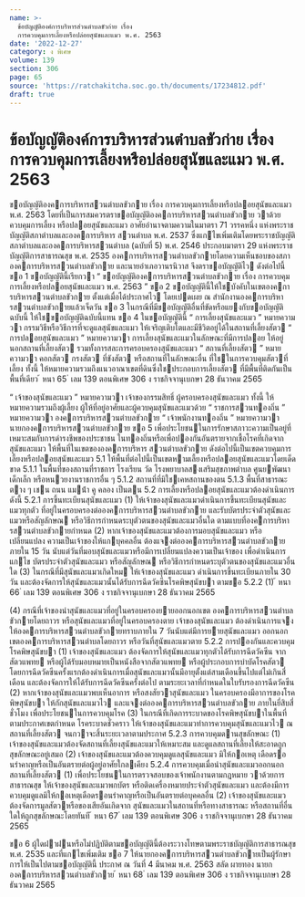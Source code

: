 ```yaml
---
name: >-
  ข้อบัญญัติองค์การบริหารส่วนตําบลขัวก่าย เรื่อง
  การควบคุมการเลี้ยงหรือปล่อยสุนัขและแมว พ.ศ. 2563
date: '2022-12-27'
category: ง พิเศษ
volume: 139
section: 306
page: 65
source: 'https://ratchakitcha.soc.go.th/documents/17234812.pdf'
draft: true
---
```


# ข้อบัญญัติองค์การบริหารส่วนตําบลขัวก่าย เรื่อง การควบคุมการเลี้ยงหรือปล่อยสุนัขและแมว พ.ศ. 2563

ขอบัญญัติองคการบริหารสวนตําบลขัวกาย เรื่อง การควบคุมการเลี้ยงหรือปลอยสุนัขและแมว พ.ศ. 2563 โดยที่เป็นการสมควรตราขอบัญญัติองคการบริหารสวนตําบลขัวกาย วาด้วยควบคุมการเลี้ยง หรือปลอยสุนัขและแมว อาศัยอํานาจตามความในมาตรา 71 วรรคหนึ่ง แห่งพระราชบัญญัติสภาตําบลและองคการบริหาร สวนตําบล พ.ศ. 2537 ซึ่งแกไขเพิ่มเติมโดยพระราชบัญญัติสภาตําบลและองคการบริหารสวนตําบล (ฉบับที่ 5) พ.ศ. 2546 ประกอบมาตรา 29 แห่งพระราชบัญญัติการสาธารณสุข พ.ศ. 2535 องคการบริหารสวนตําบลขัวกายโดยความเห็นชอบของสภาองคการบริหารสวนตําบลขัวกาย และนายอําเภอวานรนิวาส จึงตราขอบัญญัติไว ดังต่อไปนี้ ขอ 1 ขอบัญญัตินี้เรียกวา “ ขอบัญญัติองคการบริหารสวนตําบลขัวกาย เรื่อง การควบคุม การเลี้ยงหรือปลอยสุนัขและแมว พ.ศ. 2563 ” ขอ 2 ขอบัญญัตินี้ให้ใชบังคับในเขตองคการบริหารสวนตําบลขัวกาย ตั้งแต่เมื่อได้ประกาศไว โดยเปดเผย ณ สํานักงานองคการบริหารสวนตําบลขัวกายแล้วเจ็ดวัน ขอ 3 ในกรณีที่มีขอบัญญัติอื่นที่ขัดหรือแยงกับขอบัญญัติฉบับนี้ ให้ใชขอบัญญัติฉบับนี้แทน ขอ 4 ในขอบัญญัตินี้ “ การเลี้ยงสุนัขและแมว ” หมายความวา กรรมวิธีหรือวิธีการที่จะดูแลสุนัขและแมว ให้เจริญเติบโตและมีชีวิตอยู่ได้ในสถานที่เลี้ยงสัตว “ การปลอยสุนัขและแมว ” หมายความวา การเลี้ยงสุนัขและแมวในลักษณะที่มีการปลอย ให้อยู่นอกสถานที่เลี้ยงสัตว รวมทั้งการสละการครอบครองสุนัขและแมว “ สถานที่เลี้ยงสัตว ” หมายความวา คอกสัตว กรงสัตว ที่ขังสัตว หรือสถานที่ในลักษณะอื่น ที่ใชในการควบคุมสัตวที่เลี้ยง ทั้งนี้ ให้หมายความรวมถึงแนวอาณาเขตที่ดินซึ่งใชประกอบการเลี้ยงสัตว ที่มีพื้นที่ติดกันเป็นพื้นที่เดียว ้ หนา 65 ่ เลม 139 ตอนพิเศษ 306 ง ราชกิจจานุเบกษา 28 ธันวาคม 2565

“ เจ้าของสุนัขและแมว ” หมายความวา เจ้าของกรรมสิทธิ์ ผู้ครอบครองสุนัขและแมว ทั้งนี้ ให้หมายความรวมถึงผู้เลี้ยง ผู้ให้ที่อยู่อาศัยและผู้ควบคุมสุนัขและแมวด้วย “ ราชการสวนทองถิ่น ” หมายความวา องคการบริหารสวนตําบลขัวกาย “ เจ้าพนักงานทองถิ่น ” หมายความวา นายกองคการบริหารสวนตําบลขัวกาย ขอ 5 เพื่อประโยชนในการรักษาสภาวะความเป็นอยู่ที่เหมาะสมกับการดํารงชีพของประชาชน ในทองถิ่นหรือเพื่อปองกันอันตรายจากเชื้อโรคที่เกิดจากสุนัขและแมว ให้พื้นที่ในเขตขององคการบริหาร สวนตําบลขัวกาย ดังต่อไปนี้เป็นเขตควบคุมการเลี้ยงหรือปลอยสุนัขและแมว 5.1 ให้พื้นที่ต่อไปนี้เป็นเขตหามเลี้ยงหรือปลอยสุนัขและแมวโดยเด็ดขาด 5.1.1 ในพื้นที่ของสถานที่ราชการ โรงเรียน วัด โรงพยาบาลสงเสริมสุขภาพตําบล ศูนยพัฒนาเด็กเล็ก หรือหนวยงานราชการอื่น ๆ 5.1.2 สถานที่ที่มิใชเคหสถานของตน 5.1.3 พื้นที่สาธารณะตาง ๆ เชน ถนน แมน้ํา คู คลอง เป็นตน 5.2 การเลี้ยงหรือปลอยสุนัขและแมวต้องดําเนินการ ดังนี้ 5.2.1 การขึ้นทะเบียนสุนัขและแมว (1) ให้เจ้าของสุนัขและแมวดําเนินการขึ้นทะเบียนสุนัขและแมวทุกตัว ที่อยู่ในครอบครองต่อองคการบริหารสวนตําบลขัวกาย และรับบัตรประจําตัวสุนัขและแมวหรือสัญลักษณ หรือวิธีการกําหนดระบุตัวตนของสุนัขและแมวอื่นใด ตามแบบที่องคการบริหารสวนตําบลขัวกายกําหนด (2) หากเจ้าของสุนัขและแมวต้องการมอบสุนัขและแมว หรือเปลี่ยนแปลง ความเป็นเจ้าของให้แกบุคคลอื่น ต้องแจงต่อองคการบริหารสวนตําบลขัวกายภายใน 15 วัน นับแต่วันที่มอบสุนัขและแมวหรือมีการเปลี่ยนแปลงความเป็นเจ้าของ เพื่อดําเนินการแกไข บัตรประจําตัวสุนัขและแมว หรือสัญลักษณ หรือวิธีการกําหนดระบุตัวตนของสุนัขและแมวอื่นใด (3) ในกรณีที่มีสุนัขและแมวเกิดใหม ให้เจ้าของสุนัขและแมว ดําเนินการขึ้นทะเบียนภายใน 30 วัน และต้องจัดการให้สุนัขและแมวนั้นได้รับการฉีดวัคซีนโรคพิษสุนัขบา ตามขอ 5.2.2 (1) ้ หนา 66 ่ เลม 139 ตอนพิเศษ 306 ง ราชกิจจานุเบกษา 28 ธันวาคม 2565

(4) กรณีที่เจ้าของนําสุนัขและแมวที่อยู่ในครอบครองยายออกนอกเขต องคการบริหารสวนตําบลขัวกายโดยถาวร หรือสุนัขและแมวที่อยู่ในครอบครองตาย เจ้าของสุนัขและแมว ต้องดําเนินการแจงให้องคการบริหารสวนตําบลขัวกายทราบภายใน 7 วันนับแต่มีการยายสุนัขและแมว ออกนอกเขตองคการบริหารสวนตําบลโดยถาวร หรือวันที่สุนัขและแมวตาย 5.2.2 การปองกันและควบคุมโรคพิษสุนัขบา (1) เจ้าของสุนัขและแมว ต้องจัดการให้สุนัขและแมวทุกตัวได้รับการฉีดวัคซีน จากสัตวแพทย หรือผู้ได้รับมอบหมายเป็นหนังสือจากสัตวแพทย หรือผู้ประกอบการบําบัดโรคสัตว โดยการฉีดวัคซีนครั้งแรกต้องดําเนินการเมื่อสุนัขและแมวนั้นมีอายุตั้งแต่สามเดือนขึ้นไปแต่ไม่เกินสี่เดือน และต้องจัดการให้ได้รับการฉีดวัคซีนครั้งต่อไป ตามระยะเวลาที่กําหนดในใบรับรองการฉีดวัคซีน (2) หากเจ้าของสุนัขและแมวพบเห็นอาการ หรือสงสัยวาสุนัขและแมว ในครอบครองมีอาการของโรคพิษสุนัขบา ให้กักสุนัขและแมวไว และแจงต่อองคการบริหารสวนตําบลขัวกาย ภายในยี่สิบสี่ชั่วโมง เพื่อประโยชนในการควบคุมโรค (3) ในกรณีที่เกิดการระบาดของโรคพิษสุนัขบาในพื้นที่ตามประกาศเขตกําหนด โรคระบาดชั่วคราว ให้เจ้าของสุนัขและแมวทําการควบคุมสุนัขและแมวไว ณ สถานที่เลี้ยงสัตว จนกวาจะสิ้นระยะเวลาตามประกาศ 5.2.3 การควบคุมดานสุขลักษณะ (1) เจ้าของสุนัขและแมวต้องจัดสถานที่เลี้ยงสุนัขและแมวให้เหมาะสม และดูแลสถานที่เลี้ยงให้สะอาดถูกสุขลักษณะอยู่เสมอ (2) เจ้าของสุนัขและแมวต้องควบคุมดูแลสุนัขและแมว มิให้กอเหตุ เดือดรอนรําคาญหรือเป็นอันตรายต่อผู้อยู่อาศัยใกลเคียง 5.2.4 การควบคุมเมื่อนําสุนัขและแมวออกนอกสถานที่เลี้ยงสัตว (1) เพื่อประโยชนในการตรวจสอบของเจ้าพนักงานตามกฎหมาย วาด้วยการสาธารณสุข ให้เจ้าของสุนัขและแมวพกบัตร หรือติดเครื่องหมายประจําตัวสุนัขและแมว และต้องมีการควบคุมดูแลมิให้กอเหตุเดือดรอนรําคาญหรือเป็นอันตรายต่อบุคคลอื่น (2) เจ้าของสุนัขและแมวต้องจัดการมูลสัตวหรือของเสียอันเกิดจาก สุนัขและแมวในสถานที่หรือทางสาธารณะ หรือสถานที่อื่นใดให้ถูกสุขลักษณะโดยทันที ้ หนา 67 ่ เลม 139 ตอนพิเศษ 306 ง ราชกิจจานุเบกษา 28 ธันวาคม 2565

ขอ 6 ผู้ใดฝาฝนหรือไม่ปฏิบัติตามขอบัญญัตินี้ต้องระวางโทษตามพระราชบัญญัติการสาธารณสุข พ.ศ. 2535 และที่แกไขเพิ่มเติม ขอ 7 ให้นายกองคการบริหารสวนตําบลขัวกายเป็นผู้รักษาการให้เป็นไปตามขอบัญญัตินี้ ประกาศ ณ วันที่ 4 มีนาคม พ.ศ. 2563 สลัด ผายทอง นายกองคการบริหารสวนตําบลขัวกาย ้ หนา 68 ่ เลม 139 ตอนพิเศษ 306 ง ราชกิจจานุเบกษา 28 ธันวาคม 2565
